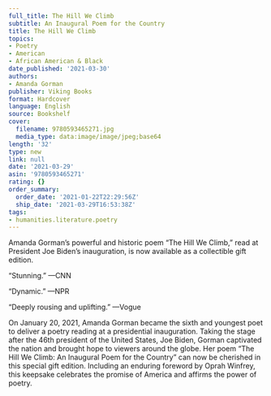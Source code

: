 ```yaml
---
full_title: The Hill We Climb
subtitle: An Inaugural Poem for the Country
title: The Hill We Climb
topics:
- Poetry
- American
- African American & Black
date_published: '2021-03-30'
authors:
- Amanda Gorman
publisher: Viking Books
format: Hardcover
language: English
source: Bookshelf
cover:
  filename: 9780593465271.jpg
  media_type: data:image/image/jpeg;base64
length: '32'
type: new
link: null
date: '2021-03-29'
asin: '9780593465271'
rating: {}
order_summary:
  order_date: '2021-01-22T22:29:56Z'
  ship_date: '2021-03-29T16:53:38Z'
tags:
- humanities.literature.poetry
---
```

Amanda Gorman’s powerful and historic poem “The Hill We Climb,” read at President Joe Biden’s inauguration, is now available as a collectible gift edition.

“Stunning.” —CNN

“Dynamic.” —NPR

“Deeply rousing and uplifting.” —Vogue

On January 20, 2021, Amanda Gorman became the sixth and youngest poet to deliver a poetry reading at a presidential inauguration. Taking the stage after the 46th president of the United States, Joe Biden, Gorman captivated the nation and brought hope to viewers around the globe. Her poem “The Hill We Climb: An Inaugural Poem for the Country” can now be cherished in this special gift edition. Including an enduring foreword by Oprah Winfrey, this keepsake celebrates the promise of America and affirms the power of poetry.
